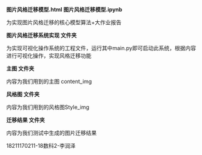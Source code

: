 **图片风格迁移模型.html    图片风格迁移模型.ipynb** 

为实现图片风格迁移的核心模型算法+大作业报告



**图片风格迁移系统实现  文件夹**

为实现可视化操作系统的工程文件，运行其中main.py即可启动此系统，根据内容进行可视化操作，实现风格迁移功能



**主图 文件夹**

内容为我们用到的主图 content_img

**风格图 文件夹**

内容为我们用到的风格图Style_img

**迁移结果 文件夹**

内容为我们测试中生成的图片迁移结果





18211170211-18数科2-李润泽 

